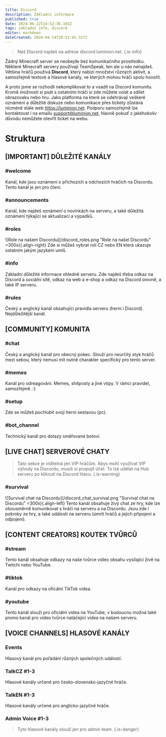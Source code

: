 ```yaml
---
title: Discord
description: Základní informace
published: true
date: 2024-06-22T14:52:36.165Z
tags: základní info, discord
editor: markdown
dateCreated: 2024-04-14T20:52:45.327Z
---
```


> Náš Discord najdeš na adrese discord.luminion.net.
{.is-info}

Žádný Minecraft server se neobejde bez komunikačního prostředku. Některé Minecraft servery používají TeamSpeak, ten ale u nás nenajdeš. Většina hráčů používá **Discord**, který nabízí množství různých aktivit, a samozřejmě textové a hlasové kanály, ve kterých mohou hráči spolu hovořit.

A proto jsme se rozhodli nekomplikovat to a vsadit na Discord komunitu. Kromě možnosti si psát s ostatními hráči si zde můžete volat a sdílet obrazovaku nebo hru. 
Jako platforma na které se odehrávají veškeré oznámení a důležité diskuze nebo komunikace přes tickety zůstává nicméně stále web https://luminion.net. Podporu samozřejmě lze kontaktovat i na emailu support@luminion.net, hlavně pokuď z jakéhokoliv důvodu nemůžete otevřít ticket na webu.

# Struktura
## [IMPORTANT] DŮLEŽITÉ KANÁLY
### #welcome
Kanál, kde jsou oznámení o příchozích a odchozích hráčích na Discordu. Tento kanál je jen pro čtení.

### #announcements
Kanál, kde najdeš oznámení o novinkách na serveru, a také důležitá oznámení týkající se aktualizací a výpadků.

### #roles
![Role na našem Discordu](/discord_roles.png "Role na našel Discordu" =300x){.align-right} Zde si můžeš vybrat roli CZ nebo EN která ukazuje ostatním jakým jazykem umíš.
<div class="clear"></div>

### #info
Základní důležité informace ohledně serveru. Zde najdeš třeba odkaz na Discord a sociální sítě, odkaz na web a e-shop a odkaz na Discord úrovně, a také IP serveru.
### #rules
Český a anglický kanál obsahující pravidla serveru (herní i Discord). Nejdůležitější kanál.

## [COMMUNITY] KOMUNITA
### #chat
Český a anglický kanál pro obecný pokec. Slouží pro neurčitý styk hráčů mezi sebou, který nemusí mít nutně charakter specifický pro tento server.

### #memes
Kanál pro odreagování. Memes, shitposty a jiné vtipy. V rámci pravidel, samozřejmě. :)

### #setup
Zde se můžeš pochlubit svojí herní sestavou (pc).

### #bot_channel
Technický kanál pro dotazy směřované botovi.

## [LIVE CHAT] SERVEROVÉ CHATY
> Tato sekce je viditelná jen VIP hráčům. Abys mohl využívat VIP výhody na Discordu, musíš si propojit účet. To lze udělat na Hub serveru po kliknutí na Discord hlavu.
{.is-warning}

### #survival
![Survival chat na Discordu](/discord_chat_survival.png "Survival chat na Discordu" =300x){.align-left} Tento kanál obsahuje živý chat ze hry, kde lze obousměrně komunikovat s hráči na serveru a na Discordu. Jsou zde i pokroky ze hry, a také události na serveru (úmrtí hráčů a jejich připojení a odpojení).
<div class="clear"></div>

## [CONTENT CREATORS] KOUTEK TVŮRCŮ
### #stream
Tento kanál obsahuje odkazy na naše tvůrce video obsahu vysílající živě na Twitchi nebo YouTube.

### #tiktok
Kanál pro odkazy na oficální TikTok videa.

### #youtube
Tento kanál slouží pro oficiální videa na YouTube, v budoucnu možná také promo kanál pro video tvůrce natáčející videa na našem serveru.

## [VOICE CHANNELS] HLASOVÉ KANÁLY
### Events
Hlasový kanál pro pořádání různých společných událostí.
### TalkCZ #1-3
Hlasové kanály určené pro česko-slovensko-jazyčné hráče.

### TalkEN #1-3
Hlasové kanály určené pro anglicko-jazyčné hráče.

### Admin Voice #1-3
> Tyto hlasové kanály slouží jen pro admin team.
{.is-danger}